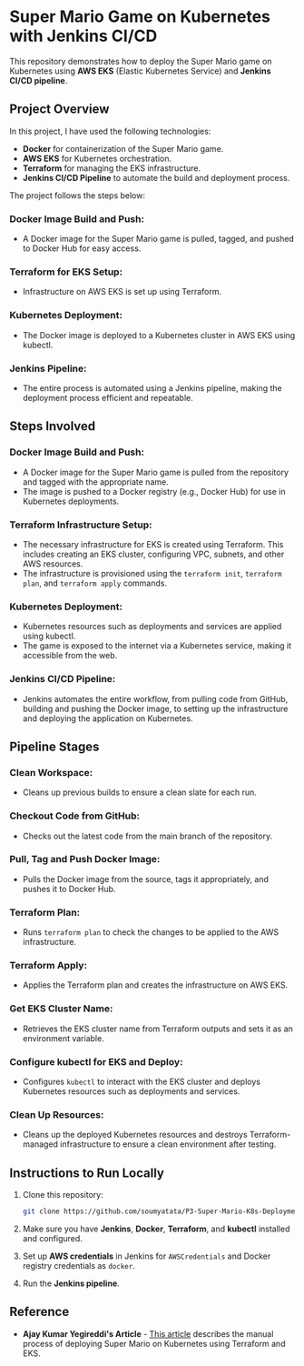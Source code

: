# **Super Mario Game on Kubernetes with Jenkins CI/CD**

This repository demonstrates how to deploy the Super Mario game on Kubernetes using **AWS EKS** (Elastic Kubernetes Service) and **Jenkins CI/CD pipeline**.

## **Project Overview**

In this project, I have used the following technologies:

- **Docker** for containerization of the Super Mario game.
- **AWS EKS** for Kubernetes orchestration.
- **Terraform** for managing the EKS infrastructure.
- **Jenkins CI/CD Pipeline** to automate the build and deployment process.

The project follows the steps below:

### **Docker Image Build and Push**:
- A Docker image for the Super Mario game is pulled, tagged, and pushed to Docker Hub for easy access.

### **Terraform for EKS Setup**:
- Infrastructure on AWS EKS is set up using Terraform.

### **Kubernetes Deployment**:
- The Docker image is deployed to a Kubernetes cluster in AWS EKS using kubectl.

### **Jenkins Pipeline**:
- The entire process is automated using a Jenkins pipeline, making the deployment process efficient and repeatable.

## **Steps Involved**

### **Docker Image Build and Push**:
- A Docker image for the Super Mario game is pulled from the repository and tagged with the appropriate name.
- The image is pushed to a Docker registry (e.g., Docker Hub) for use in Kubernetes deployments.

### **Terraform Infrastructure Setup**:
- The necessary infrastructure for EKS is created using Terraform. This includes creating an EKS cluster, configuring VPC, subnets, and other AWS resources.
- The infrastructure is provisioned using the `terraform init`, `terraform plan`, and `terraform apply` commands.

### **Kubernetes Deployment**:
- Kubernetes resources such as deployments and services are applied using kubectl.
- The game is exposed to the internet via a Kubernetes service, making it accessible from the web.

### **Jenkins CI/CD Pipeline**:
- Jenkins automates the entire workflow, from pulling code from GitHub, building and pushing the Docker image, to setting up the infrastructure and deploying the application on Kubernetes.

## **Pipeline Stages**

### **Clean Workspace**:
- Cleans up previous builds to ensure a clean slate for each run.

### **Checkout Code from GitHub**:
- Checks out the latest code from the main branch of the repository.

### **Pull, Tag and Push Docker Image**:
- Pulls the Docker image from the source, tags it appropriately, and pushes it to Docker Hub.

### **Terraform Plan**:
- Runs `terraform plan` to check the changes to be applied to the AWS infrastructure.

### **Terraform Apply**:
- Applies the Terraform plan and creates the infrastructure on AWS EKS.

### **Get EKS Cluster Name**:
- Retrieves the EKS cluster name from Terraform outputs and sets it as an environment variable.

### **Configure kubectl for EKS and Deploy**:
- Configures `kubectl` to interact with the EKS cluster and deploys Kubernetes resources such as deployments and services.

### **Clean Up Resources**:
- Cleans up the deployed Kubernetes resources and destroys Terraform-managed infrastructure to ensure a clean environment after testing.

## **Instructions to Run Locally**

1. Clone this repository:
    ```bash
    git clone https://github.com/soumyatata/P3-Super-Mario-K8s-Deployment.git
    ```

2. Make sure you have **Jenkins**, **Docker**, **Terraform**, and **kubectl** installed and configured.

3. Set up **AWS credentials** in Jenkins for `AWSCredentials` and Docker registry credentials as `docker`.

4. Run the **Jenkins pipeline**.

## **Reference**

- **Ajay Kumar Yegireddi's Article** - [This article](https://mrcloudbook.com/deploying-super-mario-on-kubernetes/) describes the manual process of deploying Super Mario on Kubernetes using Terraform and EKS.
